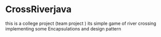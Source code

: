 # CrossRiverjava
this is a college project (team project )
its simple game of river crossing implementing some Encapsulations and design pattern
